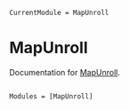 ```@meta
CurrentModule = MapUnroll
```

# MapUnroll

Documentation for [MapUnroll](https://github.com/alecloudenback/MapUnroll.jl).

```@index
```

```@autodocs
Modules = [MapUnroll]
```
